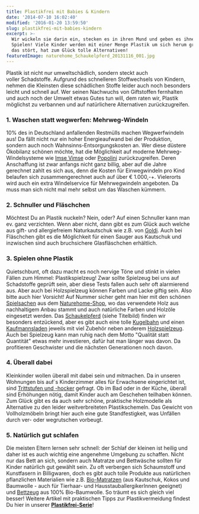 ```yaml
---
title: Plastikfrei mit Babies & Kindern
date: '2014-07-10 16:02:40'
modified: '2016-01-20 13:59:50'
slug: plastikfrei-mit-babies-kindern
excerpt: >-
  Wir wickeln sie darin ein, stecken es in ihren Mund und geben es ihnen zum
  Spielen! Viele Kinder werden mit einer Menge Plastik um sich herum groß. Wen
  das stört, hat zum Glück tolle Alternativen!
featuredImage: naturehome_Schaukelpferd_20131116_001.jpg
---
```


Plastik ist nicht nur umweltschädlich, sondern steckt auch voller Schadstoffe. Aufgrund des schnelleren Stoffwechsels von Kindern, nehmen die Kleinsten diese schädlichen Stoffe leider auch noch besonders leicht und schnell auf. Wer seinen Nachwuchs von Giftstoffen fernhalten und auch noch der Umwelt etwas Gutes tun will, dem raten wir, Plastik möglichst zu verbannen und auf natürlichere Alternativen zurückzugreifen.

### 1\. Waschen statt wegwerfen: Mehrweg-Windeln

10% des in Deutschland anfallenden Restmülls machen Wegwerfwindeln aus! Da fällt nicht nur ein hoher Energieaufwand bei der Produktion, sondern auch noch Wahnsinns-Entsorgungskosten an. Wer diese düstere Ökobilanz schönen möchte, hat die Möglichkeit auf moderne Mehrweg-Windelsysteme wie [Imse Vimse](http://www.imsevimse.co.uk/) oder [Popolini](http://www.popolini.at/) zurückzugreifen. Deren Anschaffung ist zwar anfangs nicht ganz billig, aber auf die Jahre gerechnet zahlt es sich aus, denn die Kosten für Einwegwindeln pro Kind belaufen sich zusammengerechnet auch auf über € 1.000,-+. Vielerorts wird auch ein extra Windelservice für Mehrwegwindeln angeboten. Da muss man sich nicht mal mehr selbst um das Waschen kümmern.

### 2\. Schnuller und Fläschchen

Möchtest Du an Plastik nuckeln? Nein, oder? Auf einen Schnuller kann man ev. ganz verzichten. Wenn aber nicht, dann gibt es zum Glück auch welche aus gift- und allergiefreiem Naturkautschuk wie z.B. von [Goldi](http://www.goldi-sauger.de/Goldi%20Home.html). Auch bei Fläschchen gibt es die Möglichkeit für einen Sauger aus Kautschuk und inzwischen sind auch bruchsichere Glasfläschchen erhältlich.

### 3. Spielen ohne Plastik

Quietschbunt, oft dazu macht es noch nervige Töne und stinkt in vielen Fällen zum Himmel: Plastikspielzeug! Zwar sollte Spielzeug bei uns auf Schadstoffe geprüft sein, aber diese Tests fallen auch sehr oft alarmierend aus. Aber auch bei Holzspielzeug können Farben und Lacke giftig sein. Also bitte auch hier Vorsicht! Auf Nummer sicher geht man hier mit den schönen [Spielsachen](http://www.naturehome.com/de/kinder/spielzeug.html) aus dem [Naturehome-Shop](http://www.naturehome.com/), wo das verwendete Holz aus nachhaltigem Anbau stammt und auch natürliche Farben und Holzöle eingesetzt werden. Das [Schaukelpferd](http://www.naturehome.com/de/holz-schaukelpferd-fuer-kinder-in-verschiedenen-farben.html) (siehe Titelbild) finden wir besonders entzückend, aber es gibt auch eine tolle [Kugelbahn](http://www.naturehome.com/de/kinder/spielzeug/kugelbahn-murmelbahn.html) und einen [Kaufmannsladen](http://www.naturehome.com/de/kinder/spielzeug/kaufladen.html) jeweils mit viel Zubehör neben anderem [Holzspielzeug](http://www.naturehome.com/de/kinder/spielzeug/holzspielzeug.html). Auch bei Spielzeug kann man ruhig nach dem Motto "Qualität statt Quantität" etwas mehr investieren, dafür hat man länger was davon. Da profitieren Geschwister und die nächsten Generationen noch davon. [<!-- Image removed (no copyright): naturehome-spielzeug-640x211.jpg -->](http://www.naturehome.com/de/kinder/spielzeug.html)  

### 4\. Überall dabei

Kleinkinder wollen überall mit dabei sein und mitmachen. Da in unseren Wohnungen bis auf´s Kinderzimmer alles für Erwachsene eingerichtet ist, sind [Trittstufen und -hocker](http://www.naturehome.com/de/kinder/kindermoebel.html) gefragt. Ob im Bad oder in der Küche, überall sind Erhöhungen nötig, damit Kinder auch am Geschehen teilhaben können. Zum Glück gibt es da auch sehr schöne, praktische Holzmodelle als Alternative zu den leider weitverbreiteten Plastikschemeln. Das Gewicht von Vollholzmöbeln bringt hier auch eine gute Standfestigkeit, was Unfällen durch ver- oder wegrutschen vorbeugt.

### 5\. Natürlich gut schlafen

Die meisten Eltern lernen sehr schnell: der Schlaf der kleinen ist heilig und daher ist es auch wichtig eine angenehme Umgebung zu schaffen. Nicht nur das Bett an sich, sondern auch Matratze und Bettwäsche sollten für Kinder natürlich gut gewählt sein. Zu oft verbergen sich Schaumstoff und Kunstfasern in Billigwaren, doch es gibt auch tolle Produkte aus natürlichen pflanzlichen Materialien wie z.B. [Bio-Matratzen](http://www.naturehome.com/de/schlafen/matratzen.html) (aus Kautschuk, Kokos und Baumwolle - auch für Tierhaar- und HausstauballergikerInnen geeignet) und [Bettzeug](http://www.naturehome.com/de/kinder/rund-ums-schlafen.html) aus 100% Bio-Baumwolle. So träumt es sich gleich viel besser! Weitere Artikel mit praktischen Tipps zur Plastikvermeidung findest Du hier in unserer [**Plastikfrei-Serie**](https://www.veganblatt.com/t/plastikfrei)!
